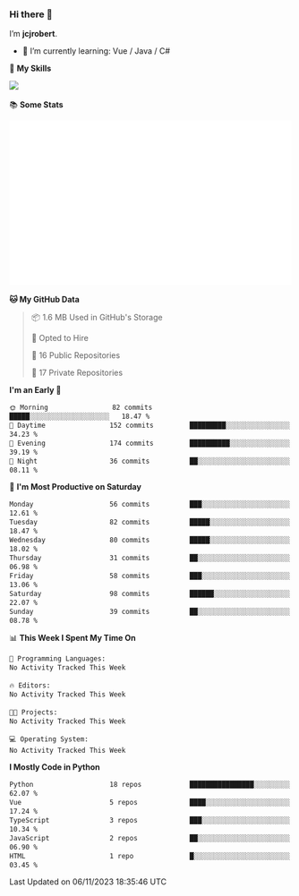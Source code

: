 ### Hi there 👋

I’m **jcjrobert**.

- 🌱 I’m currently learning: Vue / Java / C#

🌟 **My Skills**

![](https://img.shields.io/badge/-Python-3e74a2?style=flat-square&logo=Python&logoColor=fff)

📚 **Some Stats**

![](https://github.com/jcjrobert/github-stats/blob/master/generated/overview.svg)

<!--START_SECTION:waka-->
**🐱 My GitHub Data** 

> 📦 1.6 MB Used in GitHub's Storage 
 > 
> 💼 Opted to Hire
 > 
> 📜 16 Public Repositories 
 > 
> 🔑 17 Private Repositories 
 > 
**I'm an Early 🐤** 

```text
🌞 Morning                82 commits          █████░░░░░░░░░░░░░░░░░░░░   18.47 % 
🌆 Daytime                152 commits         █████████░░░░░░░░░░░░░░░░   34.23 % 
🌃 Evening                174 commits         ██████████░░░░░░░░░░░░░░░   39.19 % 
🌙 Night                  36 commits          ██░░░░░░░░░░░░░░░░░░░░░░░   08.11 % 
```
📅 **I'm Most Productive on Saturday** 

```text
Monday                   56 commits          ███░░░░░░░░░░░░░░░░░░░░░░   12.61 % 
Tuesday                  82 commits          █████░░░░░░░░░░░░░░░░░░░░   18.47 % 
Wednesday                80 commits          █████░░░░░░░░░░░░░░░░░░░░   18.02 % 
Thursday                 31 commits          ██░░░░░░░░░░░░░░░░░░░░░░░   06.98 % 
Friday                   58 commits          ███░░░░░░░░░░░░░░░░░░░░░░   13.06 % 
Saturday                 98 commits          ██████░░░░░░░░░░░░░░░░░░░   22.07 % 
Sunday                   39 commits          ██░░░░░░░░░░░░░░░░░░░░░░░   08.78 % 
```


📊 **This Week I Spent My Time On** 

```text
💬 Programming Languages: 
No Activity Tracked This Week

🔥 Editors: 
No Activity Tracked This Week

🐱‍💻 Projects: 
No Activity Tracked This Week

💻 Operating System: 
No Activity Tracked This Week
```

**I Mostly Code in Python** 

```text
Python                   18 repos            ████████████████░░░░░░░░░   62.07 % 
Vue                      5 repos             ████░░░░░░░░░░░░░░░░░░░░░   17.24 % 
TypeScript               3 repos             ███░░░░░░░░░░░░░░░░░░░░░░   10.34 % 
JavaScript               2 repos             ██░░░░░░░░░░░░░░░░░░░░░░░   06.90 % 
HTML                     1 repo              █░░░░░░░░░░░░░░░░░░░░░░░░   03.45 % 
```




 Last Updated on 06/11/2023 18:35:46 UTC
<!--END_SECTION:waka-->
